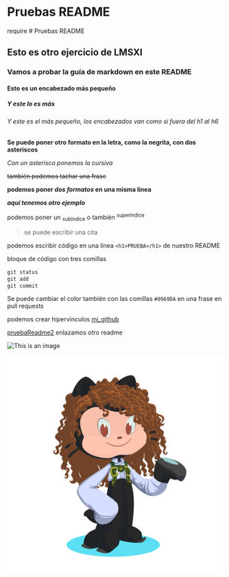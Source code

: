 <!-- # Ejercicio de clase

## modificación de prueba para fork

### una modificacion

### otra modificacion

### clase huelga

### actualizacion fin de mes 28 de Septiembre

modificacion metodo 3
blablabla -->

# Pruebas README 
require # Pruebas README

## Esto es otro ejercicio de LMSXI

### Vamos a probar la guía de markdown en este README


#### Esto es un encabezado más pequeño

##### Y este lo es más

###### Y este es el más pequeño, los encabezados van como si fuera del h1 al h6

**Se puede poner otro formato en la letra, como la negrita, con dos asteriscos**

*Con un asterisco ponemos la cursiva*

~~también podemos tachar una frase~~

**podemos poner _dos formatos_ en una misma línea**

***aquí tenemos otro ejemplo***

podemos poner un <sub>subíndice</sub> o también <sup>superíndice</sup>

> se puede escribir una cita

podemos escribir código en una línea `<h1>PRUEBA</h1>` de nuestro README

bloque de código con tres comillas

```
git status
git add
git commit
```
Se puede cambiar el color también con las comillas `#0969DA` en una frase en pull requests

podemos crear hipervínculos
[mi_github](https://github.com/angelaserantes?tab=repositories)


[pruebaReadme2](/README2.md) enlazamos otro readme

![This is an image](https://img.freepik.com/vector-gratis/plantilla-etiqueta-cohete-aislado_1308-62159.jpg?w=740&t=st=1666894194~exp=1666894794~hmac=7554224511e804c82a3f33ca63c31ce078b3d9b60a452a2e80dfef4c91d47af7)

![Mi_octopus](./src/img/octocat-1666893949056.png)